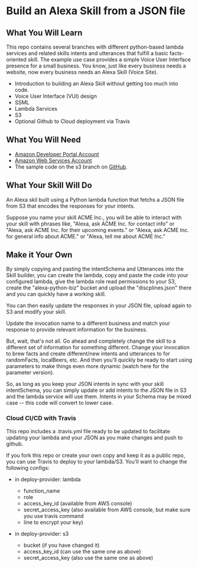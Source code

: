 # Build an Alexa Skill from a JSON file

## What You Will Learn

This repo contains several branches with different python-based lambda
services and related skills intents and utterances  that fulfill a basic facts-oriented skill. The example use
case provides a simple Voice User Interface presence for a small
business. You know, just like every business needs a website, now
every business needs an Alexa Skill (Voice Site).

* Introduction to building an Alexa Skill without getting too much
into code.
* Voice User Interface (VUI) design
* SSML
* Lambda Services
* S3
* Optional Github to Cloud deployment via Travis

## What You Will Need

* [Amazon Developer Portal Account](http://developer.amazon.com)
* [Amazon Web Services Account](http://aws.amazon.com/)
* The sample code on the s3 branch on
[GitHub](https://github.com/techemstudios/alexa_python).

## What Your Skill Will Do

An Alexa skil built using a Python lambda function that fetchs a JSON
file from S3 that encodes the responses for your intents.

Suppose you name your skill ACME Inc., you will be able to interact
with your skill with phrases like, "Alexa, ask ACME Inc. for contact
info" or "Alexa, ask ACME Inc. for their upcoming events." or "Alexa,
ask ACME Inc. for general info about ACME." or "Alexa, tell me about
ACME Inc."

## Make it Your Own

By simply copying and pasting the
intentSchema and Utterances into the Skill builder, you can create the
lambda, copy and paste the code into your configured lambda, give the
lambda role read permissions to your S3, create the "alexa-python-biz"
bucket and upload the "discplines.json" there and you can quickly have
a working skill.

You can then easily update the responses in your JSON file, upload
again to S3 and modify your skill.

Update the invocation name to a different business and match your
response to provide relevant information for the business.

But, wait, that's not all. Go ahead and completely change the skill to
a different set of information for something different. Change your
invocation to brew facts and create different/new intents and
utterances to for randomFacts, localBeers, etc. And then you'll
quickly be ready to start using parameters to make things even more
dynamic (watch here for the parameter version).

So, as long as you keep your JSON intents in sync with your skill intentSchema, you can
simply update or add intents to the JSON file in S3 and the lambda service will use them.
Intents in your Schema may be mixed case -- this code will convert to lower case.

### Cloud CI/CD with Travis

This repo includes a .travis.yml file ready to be updated to
facilitate updating your lambda and your JSON as you make changes and
push to github.

If you fork this repo or create your own copy and keep it as a public repo, you can use
Travis to deploy to your lambda/S3. You'll want to change the following configs:

* in deploy-provider: lambda
  * function_name
  * role
  * access_key_id (available from AWS console)
  * secret_access_key (also available from AWS console, but make sure you use travis command
  * line to encrypt your key)

* in deploy-provider: s3
  * bucket (if you have changed it)
  * access_key_id (can use the same one as above)
  * secret_access_key (also use the same one as above)
